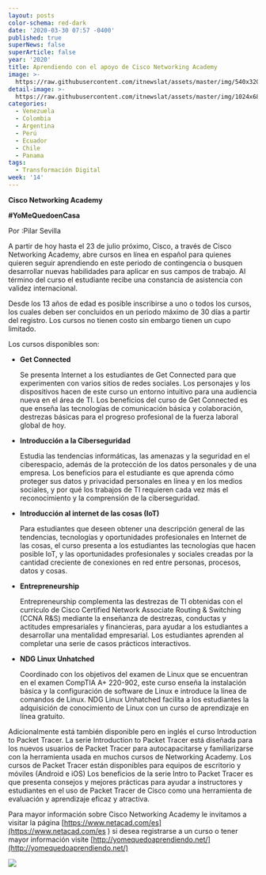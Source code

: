 ```yaml
---
layout: posts
color-schema: red-dark
date: '2020-03-30 07:57 -0400'
published: true
superNews: false
superArticle: false
year: '2020'
title: Aprendiendo con el apoyo de Cisco Networking Academy
image: >-
  https://raw.githubusercontent.com/itnewslat/assets/master/img/540x320/Homework-p.jpg
detail-image: >-
  https://raw.githubusercontent.com/itnewslat/assets/master/img/1024x680/Homework-g.jpg
categories:
  - Venezuela
  - Colombia
  - Argentina
  - Perú
  - Ecuador
  - Chile
  - Panama
tags:
  - Transformación Digital
week: '14'
---
```

**Cisco Networking Academy**

**#YoMeQuedoenCasa**

Por :Pilar Sevilla

A partir de hoy hasta el 23 de julio próximo, Cisco, a través de Cisco Networking Academy, abre cursos en línea en español para quienes quieren seguir aprendiendo en este periodo de contingencia o busquen desarrollar nuevas habilidades para aplicar en sus campos de trabajo. Al término del curso el estudiante recibe una constancia de asistencia con validez internacional.

Desde los 13 años de edad es posible inscribirse a uno o todos los cursos, los cuales deben ser concluidos en un periodo máximo de 30 días a partir del registro. Los cursos no tienen costo sin embargo tienen un cupo limitado.

Los cursos disponibles son:

- **Get Connected**

  Se presenta Internet a los estudiantes de Get Connected para que experimenten con varios sitios de redes sociales. Los personajes y los dispositivos hacen de este curso un entorno intuitivo para una audiencia nueva en el área de TI. Los beneficios del curso de Get Connected es que enseña las tecnologías de comunicación básica y colaboración, destrezas básicas para el progreso profesional de la fuerza laboral global de hoy.

- **Introducción a la Ciberseguridad**

  Estudia las tendencias informáticas, las amenazas y la seguridad en el ciberespacio, además de la protección de los datos personales y de una empresa. Los beneficios para el estudiante es que aprenda cómo proteger sus datos y privacidad personales en línea y en los medios sociales, y por qué los trabajos de TI requieren cada vez más el reconocimiento y la comprensión de la ciberseguridad.

- **Introducción al internet de las cosas (IoT)**

  Para estudiantes que deseen obtener una descripción general de las tendencias, tecnologías y oportunidades profesionales en Internet de las cosas, el curso presenta a los estudiantes las tecnologías que hacen posible IoT, y las oportunidades profesionales y sociales creadas por la cantidad creciente de conexiones en red entre personas, procesos, datos y cosas.

- **Entrepreneurship**

  Entrepreneurship complementa las destrezas de TI obtenidas con el currículo de Cisco Certified Network Associate Routing & Switching  (CCNA R&S) mediante la enseñanza de destrezas, conductas y actitudes empresariales y financieras, para ayudar  a los estudiantes a desarrollar una mentalidad empresarial. Los estudiantes aprenden al completar una serie de casos prácticos interactivos.

- **NDG Linux Unhatched**

  Coordinado con los objetivos del examen de Linux que se encuentran en el examen CompTIA A+ 220-902, este curso enseña la instalación básica y la configuración de software de Linux e introduce la línea de comandos de Linux.  NDG Linux Unhatched facilita a los estudiantes la adquisición de conocimiento de Linux con un curso de aprendizaje en línea gratuito.

Adicionalmente está también disponible pero en inglés el curso Introduction to  Packet Tracer. La serie Introduction to Packet Tracer está diseñada para los nuevos usuarios de Packet Tracer para autocapacitarse y familiarizarse con la herramienta usada en muchos cursos de Networking Academy. Los cursos de Packet Tracer están disponibles para equipos de escritorio y móviles (Android e iOS) Los beneficios de la serie Intro to Packet Tracer es que presenta consejos y mejores prácticas para ayudar a instructores y estudiantes en el uso de Packet Tracer de Cisco como una herramienta de evaluación y aprendizaje eficaz y atractiva.

Para mayor información sobre Cisco Networking Academy le invitamos a visitar la página [https://www.netacad.com/es](https://www.netacad.com/es ) si desea registrarse a un curso o tener mayor información visite [http://yomequedoaprendiendo.net/](http://yomequedoaprendiendo.net/)

<img src="https://tracker.metricool.com/c3po.jpg?hash=56f88a41e39ab42c063cc51676587a04"/>